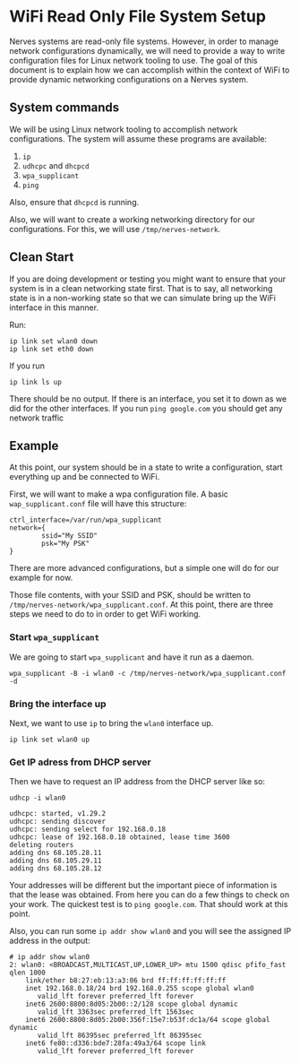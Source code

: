 # WiFi Read Only File System Setup

Nerves systems are read-only file systems. However, in order to manage
network configurations dynamically, we will need to provide a way to write
configuration files for Linux network tooling to use.  The goal of this
document is to explain how we can accomplish within the context of WiFi
to provide dynamic networking configurations on a Nerves system.

## System commands

We will be using Linux network tooling to accomplish network configurations.
The system will assume these programs are available:

1. `ip`
1. `udhcpc` and `dhcpcd`
1. `wpa_supplicant`
1. `ping`

Also, ensure that `dhcpcd` is running.

Also, we will want to create a working networking directory for our configurations.
For this, we will use `/tmp/nerves-network`.

## Clean Start

If you are doing development or testing you might want to ensure
that your system is in a clean networking state first. That is
to say, all networking state is in a non-working state so that
we can simulate bring up the WiFi interface in this manner.

Run:

```
ip link set wlan0 down
ip link set eth0 down
```

If you run

```
ip link ls up
```

There should be no output. If there is an interface, you set it to
down as we did for the other interfaces. If you run `ping google.com`
you should get any network traffic

## Example

At this point, our system should be in a state to write a configuration,
start everything up and be connected to WiFi.

First,  we will want to make a wpa configuration file.  A basic `wap_supplicant.conf`
file will have this structure:

```
ctrl_interface=/var/run/wpa_supplicant
network={
        ssid="My SSID"
        psk="My PSK"
}
```

There are more advanced configurations, but a simple one will do for our example for now.

Those file contents, with your SSID and PSK, should be written
to `/tmp/nerves-network/wpa_supplicant.conf`. At this point, there
are three steps we need to do to in order to get WiFi working.

### Start `wpa_supplicant`

We are going to start `wpa_supplicant` and have it run as a daemon.

```
wpa_supplicant -B -i wlan0 -c /tmp/nerves-network/wpa_supplicant.conf -d
```

### Bring the interface up

Next, we want to use `ip` to bring the `wlan0` interface up.

```
ip link set wlan0 up
```

### Get IP adress from DHCP server

Then we have to request an IP address from the DHCP server like so:

```
udhcp -i wlan0

udhcpc: started, v1.29.2
udhcpc: sending discover
udhcpc: sending select for 192.168.0.18
udhcpc: lease of 192.168.0.18 obtained, lease time 3600
deleting routers
adding dns 68.105.28.11
adding dns 68.105.29.11
adding dns 68.105.28.12
```

Your addresses will be different but the important piece of information
is that the lease was obtained. From here you can do a few things
to check on your work. The quickest test is to `ping google.com`.
That should work at this point.

Also, you can run some `ip addr show wlan0` and you will see the
assigned IP address in the output:

```
# ip addr show wlan0
2: wlan0: <BROADCAST,MULTICAST,UP,LOWER_UP> mtu 1500 qdisc pfifo_fast qlen 1000
    link/ether b8:27:eb:13:a3:06 brd ff:ff:ff:ff:ff:ff
    inet 192.168.0.18/24 brd 192.168.0.255 scope global wlan0
       valid_lft forever preferred_lft forever
    inet6 2600:8800:8d05:2b00::2/128 scope global dynamic
       valid_lft 3363sec preferred_lft 1563sec
    inet6 2600:8800:8d05:2b00:356f:15e7:b53f:dc1a/64 scope global dynamic
       valid_lft 86395sec preferred_lft 86395sec
    inet6 fe80::d336:bde7:28fa:49a3/64 scope link
       valid_lft forever preferred_lft forever

```
